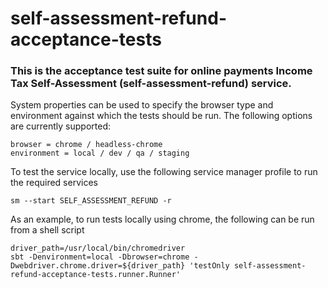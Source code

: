 
# self-assessment-refund-acceptance-tests

### This is the acceptance test suite for online payments Income Tax Self-Assessment (self-assessment-refund) service.

System properties can be used to specify the browser type and environment against which the tests should be run.
The following options are currently supported:

```
browser = chrome / headless-chrome
environment = local / dev / qa / staging
```

To test the service locally, use the following service manager profile to run the required services
```
sm --start SELF_ASSESSMENT_REFUND -r
```

As an example, to run tests locally using chrome, the following can be run from a shell script
```
driver_path=/usr/local/bin/chromedriver
sbt -Denvironment=local -Dbrowser=chrome -Dwebdriver.chrome.driver=${driver_path} 'testOnly self-assessment-refund-acceptance-tests.runner.Runner'
```
